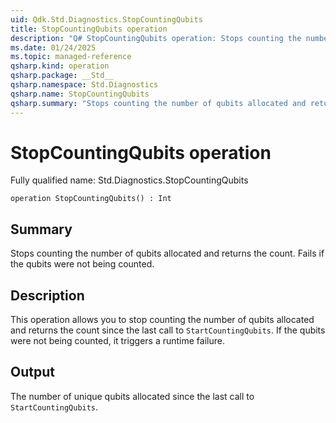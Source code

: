```yaml
---
uid: Qdk.Std.Diagnostics.StopCountingQubits
title: StopCountingQubits operation
description: "Q# StopCountingQubits operation: Stops counting the number of qubits allocated and returns the count. Fails if the qubits were not being counted."
ms.date: 01/24/2025
ms.topic: managed-reference
qsharp.kind: operation
qsharp.package: __Std__
qsharp.namespace: Std.Diagnostics
qsharp.name: StopCountingQubits
qsharp.summary: "Stops counting the number of qubits allocated and returns the count. Fails if the qubits were not being counted."
---
```


# StopCountingQubits operation

Fully qualified name: Std.Diagnostics.StopCountingQubits

```qsharp
operation StopCountingQubits() : Int
```

## Summary
Stops counting the number of qubits allocated and returns the count. Fails if the qubits were not being counted.

## Description
This operation allows you to stop counting the number of qubits allocated and returns the count since the
last call to `StartCountingQubits`. If the qubits were not being counted, it triggers a runtime failure.

## Output
The number of unique qubits allocated since the last call to `StartCountingQubits`.
